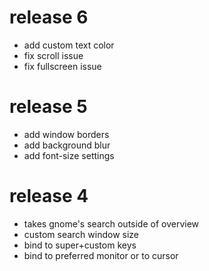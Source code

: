 # release 6

* add custom text color
* fix scroll issue
* fix fullscreen issue

# release 5

* add window borders
* add background blur
* add font-size settings

# release 4

* takes gnome's search outside of overview
* custom search window size
* bind to super+custom keys
* bind to preferred monitor or to cursor

